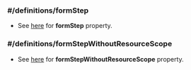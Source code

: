 

<a name="definitions-formstep"></a>
### #/definitions/formStep
* See [here](dx-view-formViewType-properties-formSteps-formStep.md) for **formStep** property.

<a name="definitions-formstepwithoutresourcescope"></a>
### #/definitions/formStepWithoutResourceScope
* See [here](dx-view-formViewType-properties-formSteps-formStepWithoutResourceScope.md) for **formStepWithoutResourceScope** property.
